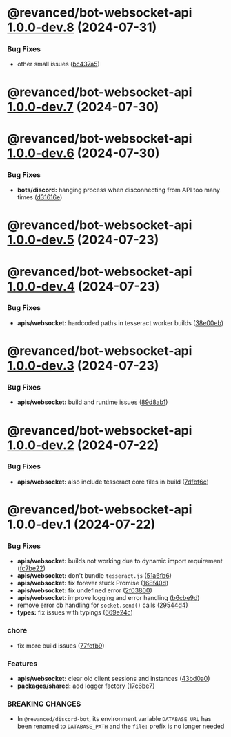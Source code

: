 # @revanced/bot-websocket-api [1.0.0-dev.8](https://github.com/revanced/revanced-helper/compare/@revanced/bot-websocket-api@1.0.0-dev.7...@revanced/bot-websocket-api@1.0.0-dev.8) (2024-07-31)


### Bug Fixes

* other small issues ([bc437a5](https://github.com/revanced/revanced-helper/commit/bc437a5ec7ce1d339094d608e2a61ac5f460c163))

# @revanced/bot-websocket-api [1.0.0-dev.7](https://github.com/revanced/revanced-helper/compare/@revanced/bot-websocket-api@1.0.0-dev.6...@revanced/bot-websocket-api@1.0.0-dev.7) (2024-07-30)

# @revanced/bot-websocket-api [1.0.0-dev.6](https://github.com/revanced/revanced-helper/compare/@revanced/bot-websocket-api@1.0.0-dev.5...@revanced/bot-websocket-api@1.0.0-dev.6) (2024-07-30)


### Bug Fixes

* **bots/discord:** hanging process when disconnecting from API too many times ([d31616e](https://github.com/revanced/revanced-helper/commit/d31616ebcba6f1dcd8bde183bcb8d1adb1501b61))

# @revanced/bot-websocket-api [1.0.0-dev.5](https://github.com/revanced/revanced-helper/compare/@revanced/bot-websocket-api@1.0.0-dev.4...@revanced/bot-websocket-api@1.0.0-dev.5) (2024-07-23)

# @revanced/bot-websocket-api [1.0.0-dev.4](https://github.com/revanced/revanced-helper/compare/@revanced/bot-websocket-api@1.0.0-dev.3...@revanced/bot-websocket-api@1.0.0-dev.4) (2024-07-23)


### Bug Fixes

* **apis/websocket:** hardcoded paths in tesseract worker builds ([38e00eb](https://github.com/revanced/revanced-helper/commit/38e00eb4e59c763bd74d27b9b9b482ea66e4dcf4))

# @revanced/bot-websocket-api [1.0.0-dev.3](https://github.com/revanced/revanced-helper/compare/@revanced/bot-websocket-api@1.0.0-dev.2...@revanced/bot-websocket-api@1.0.0-dev.3) (2024-07-23)


### Bug Fixes

* **apis/websocket:** build and runtime issues ([89d8ab1](https://github.com/revanced/revanced-helper/commit/89d8ab1ee58278a9a96cdc31c679d0a0a0d865af))

# @revanced/bot-websocket-api [1.0.0-dev.2](https://github.com/revanced/revanced-helper/compare/@revanced/bot-websocket-api@1.0.0-dev.1...@revanced/bot-websocket-api@1.0.0-dev.2) (2024-07-22)


### Bug Fixes

* **apis/websocket:** also include tesseract core files in build ([7dfbf6c](https://github.com/revanced/revanced-helper/commit/7dfbf6c92c49100954fa4aca471dce4ab9fd9565))

# @revanced/bot-websocket-api 1.0.0-dev.1 (2024-07-22)


### Bug Fixes

* **apis/websocket:** builds not working due to dynamic import requirement ([fc7be22](https://github.com/revanced/revanced-helper/commit/fc7be22c6c15974c7394790e93de2a23a6627153))
* **apis/websocket:** don't bundle `tesseract.js` ([51a6fb6](https://github.com/revanced/revanced-helper/commit/51a6fb65f0df3409eacffb297430840a0e326989))
* **apis/websocket:** fix forever stuck Promise ([168f40d](https://github.com/revanced/revanced-helper/commit/168f40def64ca213cd2b549f4bafed4c0e1e3695))
* **apis/websocket:** fix undefined error ([2f03800](https://github.com/revanced/revanced-helper/commit/2f03800c61c00e59e512567d273a195e605d6736))
* **apis/websocket:** improve logging and error handling ([b6cbe9d](https://github.com/revanced/revanced-helper/commit/b6cbe9d64c01ff11feab8351fb801bc1aee48325))
* remove error cb handling for `socket.send()` calls ([29544d4](https://github.com/revanced/revanced-helper/commit/29544d4e0127173465796b7e3c62161f4db59c8b))
* **types:** fix issues with typings ([669e24c](https://github.com/revanced/revanced-helper/commit/669e24ca8103ea051b4e61160dd0f978e36707ea))


### chore

* fix more build issues ([77fefb9](https://github.com/revanced/revanced-helper/commit/77fefb9bef286a22f40a4d76b79c64fcc5a2467f))


### Features

* **apis/websocket:** clear old client sessions and instances ([43bd0a0](https://github.com/revanced/revanced-helper/commit/43bd0a021cd885a3d74a1f307ec2935e81d17458))
* **packages/shared:** add logger factory ([17c6be7](https://github.com/revanced/revanced-helper/commit/17c6be7bee5b5c24fd4a5279e73374b0bb7a6229))


### BREAKING CHANGES

* In `@revanced/discord-bot`, its environment variable
                 `DATABASE_URL` has been renamed to `DATABASE_PATH`
                 and the `file:` prefix is no longer needed
